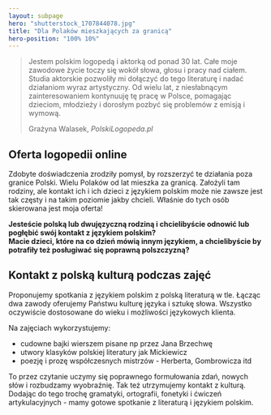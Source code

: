 ```yaml
---
layout: subpage
hero: "shutterstock_1707844078.jpg"
title: "Dla Polaków mieszkających za granicą"
hero-position: "100% 10%"
---
```


<section>
  <blockquote class="blockquote text-justify">
    <p class="mb-0">
    Jestem polskim logopedą i aktorką od ponad 30 lat. Całe moje zawodowe życie toczy się wokół słowa, głosu i pracy nad ciałem. 
    Studia aktorskie pozwoliły mi dołączyć do tego literaturę i nadać działaniom wyraz artystyczny. 
    Od wielu lat, z niesłabnącym zainteresowaniem kontynuuję tę pracę w Polsce, pomagając dzieciom, 
    młodzieży i dorosłym pozbyć się problemów z emisją i wymową.
    </p>
    <footer class="blockquote-footer text-right">
    Grażyna Walasek, <cite>PolskiLogopeda.pl</cite>
    </footer>
  </blockquote> 
</section>

## Oferta logopedii online

Zdobyte doświadczenia zrodziły pomysł, by rozszerzyć te działania poza granice Polski. Wielu Polaków od lat mieszka za granicą. 
Założyli tam rodziny, ale kontakt ich i ich dzieci z językiem polskim może nie zawsze jest tak częsty i na takim poziomie jakby chcieli. 
Właśnie do tych osób skierowana jest moja oferta!

**Jesteście polską lub dwujęzyczną rodziną i chcielibyście odnowić lub pogłębić swój kontakt z językiem polskim?** <br>
**Macie dzieci, które na co dzień mówią innym językiem, a chcielibyście by potrafiły też posługiwać się poprawną polszczyzną?**

## Kontakt z polską kulturą podczas zajęć

Proponujemy spotkania z językiem polskim z polską literaturą w tle. Łącząc dwa zawody oferujemy Państwu 
kulturę języka i sztukę słowa. Wszystko oczywiście dostosowane do wieku i możliwości językowych klienta.

Na zajęciach wykorzystujemy:
 - cudowne bajki wierszem pisane np przez Jana Brzechwę
 - utwory klasyków polskiej literatury jak Mickiewicz
 - poezję i prozę współczesnych mistrzów - Herberta, Gombrowicza itd
 
To przez czytanie uczymy się poprawnego formułowania zdań, nowych słów i  rozbudzamy wyobraźnię. 
Tak też utrzymujemy kontakt z kulturą.
Dodając do tego trochę gramatyki, ortografii, fonetyki i&nbsp;ćwiczeń artykulacyjnych - mamy gotowe spotkanie z literaturą 
i językiem polskim.
